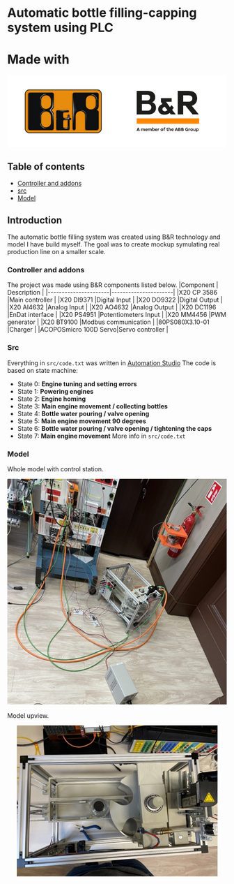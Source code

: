 # Automatic bottle filling-capping system using PLC
# Made with
<p align="center" width="100%">
    <img src="images/B&Rlogo.jpg">
</p>

## Table of contents
- [Controller and addons](#controler_and_addons)
- [src](#src)
- [Model](#model)

## Introduction
The automatic bottle filling system was created using B&R technology and model I have build myself. The goal was to create mockup symulating real production line on a smaller scale.

### Controller and addons
The project was made using B&R components listed below.
|Component             | Description          |
|----------------------|----------------------|
|X20 CP 3586           |Main controller       |
|X20 DI9371            |Digital Input         |
|X20 DO9322            |Digital Output        |
|X20 AI4632            |Analog Input          |
|X20 AO4632            |Analog Output         |
|X20 DC1196            |EnDat interface       |
|X20 PS4951            |Potentiometers Input  |
|X20 MM4456            |PWM generator         |
|X20 BT9100            |Modbus communication  |
|80PS080X3.10-01       |Charger               |
|ACOPOSmicro 100D Servo|Servo controller      |

### Src
Everything in `src/code.txt` was written in [Automation Studio](https://www.br-automation.com/pl/uslugi/rejestracja-oprogramowania/)
The code is based on state machine:
- State 0: **Engine tuning  and setting errors**
- State 1: **Powering engines**
- State 2: **Engine homing**
- State 3: **Main engine movement / collecting bottles**
- State 4: **Bottle water pouring / valve opening**
- State 5: **Main engine movement 90 degrees**
- State 6: **Bottle water pouring / valve opening / tightening the caps**
- State 7: **Main engine movement**
More info in `src/code.txt`

### Model

Whole model with control station.
<p align="center" width="100%">
    <img src="images/model.jpg">
</p>
Model upview.
<p align="center" width="100%">
    <img src="images/upview.jpg">
</p>